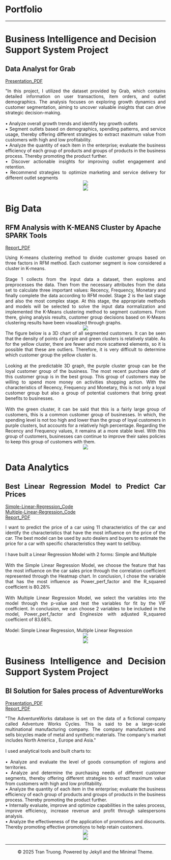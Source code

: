 # Portfolio
---
<h1> Business Intelligence and Decision Support System Project </h1>

<h2> Data Analyst for Grab </h2> 
 
<p>
<a href="https://github.com/TruongBaoTran810/Documents/blob/main/Data Insight Analyst.pdf">Presentation_PDF</a> <br>
</p>
<div style="text-align: justify"> "In this project, I utilized the dataset provided by Grab, which contains detailed information on user transactions, item orders, and outlet demographics. The analysis focuses on exploring growth dynamics and customer segmentation, aiming to uncover valuable insights that can drive strategic decision-making. <br> <br>
• Analyze overall growth trends and identify key growth outlets <br>
• Segment outlets based on demographics, spending patterns, and service usage, thereby offering different strategies to extract maximum value from customers with high and low profitability. <br>
• Analyze the quantity of each item in the enterprise; evaluate the business efficiency of each group of products and groups of products in the business process. Thereby promoting the product further. <br>
• Discover actionable insights for improving outlet engagement and retention. <br>
• Recommend strategies to optimize marketing and service delivery for different outlet segments
<br>

</div>

<center><img src="assets/img/Growth Page.png"/></center>
<center><img src="assets/img/Segment Page.png"/></center>

<h1>Big Data</h1>

<h2> RFM Analysis with K-MEANS Cluster by Apache SPARK Tools</h2>

<p>
<a href="https://github.com/TruongBaoTran810/Documents/blob/main/RFM_Analysis_by_PySpark-Final.pdf">Report_PDF</a>
</p>

<div style="text-align: justify"> 
Using K-means clustering method to divide customer groups based on three factors in RFM method. Each customer segment is now considered a cluster in K-means. <br>
<br> Stage 1 collects from the input data a dataset, then explores and preprocesses the data. Then from the necessary attributes from the data set to calculate three important values: Recency, Frequency, Monetary and finally complete the data according to RFM model. Stage 2 is the last stage and also the most complex stage. At this stage, the appropriate methods and models will be selected to solve the input data normalization and implemented the K-Means clustering method to segment customers. From there, giving analysis results, customer group decisions based on K-Means clustering results have been visualized through graphs. <br>
</div>

<center><img src="assets/img/RFM_Model.png"/></center>
<div style="text-align: justify"> 
The figure below is a 3D chart of all segmented customers. It can be seen that the density of points of purple and green clusters is relatively stable. As for the yellow cluster, there are fewer and more scattered elements, so it is possible that these are outliers. Therefore, it is very difficult to determine which customer group the yellow cluster is. <br> <br>
Looking at the predictable 3D graph, the purple cluster group can be the loyal customer group of the business. The most recent purchase date of this customer group is in the best group. This group of customers may be willing to spend more money on activities
shopping action. With the characteristics of Recency, Frequency and Monetary, this is not only a loyal customer group but also a group of potential customers that bring great benefits to businesses. <br> <br>
With the green cluster, it can be said that this is a fairly large group of customers, this is a common customer group of businesses. In which, the spending level is not too high and lower than the group of loyal customers in purple clusters, but accounts for a relatively high percentage. Regarding the Recency and Frequency values, it remains at a more stable level. With this group of customers, businesses can continue to improve their sales policies to keep this group of customers with them. <br>
<center><img src="assets/img/RFM.PNG"/></center>


<h1>Data Analytics</h1>

<h2> Best Linear Regression Model to Predict Car Prices </h2>

<p>
<a href="https://github.com/TruongBaoTran810/Simple-Linear-Regression-Project/blob/main/simple-linear-regression-by-python.ipynb">Simple-Linear-Regression_Code</a> <br>
<a href="https://github.com/TruongBaoTran810/Multiple-Linear-Regression/blob/main/multiple-linear-regression-by-python.ipynb">Multiple-Linear-Regression_Code</a> <br>
<a href="https://github.com/TruongBaoTran810/Multiple-Linear-Regression/blob/main/LinearRegression.pdf">Report_PDF</a>
</p>

<div style="text-align: justify"> I want to predict the price of a car using 11 characteristics of the car and identify the characteristics that have the most influence on the price of the car. The best model can be used by auto dealers and buyers to estimate the price for a car with specific characteristics they want to sell/buy.
<br> <br>
I have built a Linear Regression Model with 2 forms: Simple and Multiple <br> <br>
With the Simple Linear Regression Model, we choose the feature that has the most influence on the car sales price through the correlation coefficient represented through the Heatmap chart. In conclusion, I chose the variable that has the most influence as Power_perf_factor and the R_squared coefficient is 80.28% <br> <br>
With Multiple Linear Regression Model, we select the variables into the model through the p-value and test the variables for fit by the VIF coefficient. In conclusion, we can choose 2 variables to be included in the model, Power_perf_factor and Enginesize with adjusted R_squared coefficient of 83.68%.
<br> <br>
Model: Simple Linear Regression, Multiple Linear Regression
<br>
</div>
<center><img src="assets/img/simple_linear_regression.png"/></center>
<center><img src="assets/img/multiple_linear_regression.png"/></center>


<h1> Business Intelligence and Decision Support System Project </h1>

<h2> BI Solution for Sales process of AdventureWorks </h2> 
 
<p>
<a href="https://github.com/TruongBaoTran810/Documents/blob/main/BI_Solution_Presentation.pdf">Presentation_PDF</a> <br>
<a href="https://github.com/TruongBaoTran810/Documents/blob/main/BI_Solution_Report.pdf">Report_PDF</a>
</p>
<div style="text-align: justify"> "The AdventureWorks database is set on the data of a fictional company called Adventure Works Cycles. This is said to be a large-scale multinational manufacturing company. The company manufactures and sells bicycles made of metal and synthetic materials. The company's market includes North America , Europe and Asia." <br> <br>
I used analytical tools and built charts to: <br> <br>
• Analyze and evaluate the level of goods consumption of regions and territories. <br>
• Analyze and determine the purchasing needs of different customer segments, thereby offering different strategies to extract maximum value from customers with high and low profitability. <br>
• Analyze the quantity of each item in the enterprise; evaluate the business efficiency of each group of products and groups of products in the business process. Thereby promoting the product further. <br>
• Internally evaluate, improve and optimize capabilities in the sales process, improve efficiency, increase revenue and profit through salespersons analysis. <br>
• Analyze the effectiveness of the application of promotions and discounts. Thereby promoting effective promotions to help retain customers. 
<br>

</div>

<center><img src="assets/img/datawarehouse.png"/></center>
<center><img src="assets/img/report.png"/></center>

---
<center>© 2025 Tran Truong. Powered by Jekyll and the Minimal Theme.</center>





<!-- Remove above link if you don't want to attibute -->
